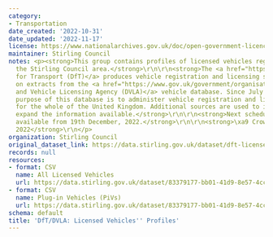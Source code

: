```yaml
---
category:
- Transportation
date_created: '2022-10-31'
date_updated: '2022-11-17'
license: https://www.nationalarchives.gov.uk/doc/open-government-licence/version/3/
maintainer: Stirling Council
notes: <p><strong>This group contains profiles of licensed vehicles registered within
  the Stirling Council area.</strong>\r\n\r\n<strong>The <a href="https://www.gov.uk/government/organisations/department-for-transport">Department
  for Transport (DfT)</a> produces vehicle registration and licensing statistics based
  on extracts from the <a href="https://www.gov.uk/government/organisations/driver-and-vehicle-licensing-agency">Driver
  and Vehicle Licensing Agency (DVLA)</a> vehicle database. Since July 2014, the main
  purpose of this database is to administer vehicle registration and licensing records
  for the whole of the United Kingdom. Additional sources are used to improve and
  expand the information available.</strong>\r\n\r\n<strong>Next scheduled update
  available from 19th December, 2022.</strong>\r\n\r\n<strong>\xa9 Crown Copyright,
  2022</strong>\r\n</p>
organization: Stirling Council
original_dataset_link: https://data.stirling.gov.uk/dataset/dft-licensed-vehicles-profiles
records: null
resources:
- format: CSV
  name: All Licensed Vehicles
  url: https://data.stirling.gov.uk/dataset/83379177-bb01-41d9-8e57-4cce880e37af/resource/e25b0f97-9cfe-4df3-9702-d0f6e1e3be15/download/20221107-stirling-council-dft-profile-of-licensed-vehicles-by-quarter-q2-2022.csv
- format: CSV
  name: Plug-in Vehicles (PiVs)
  url: https://data.stirling.gov.uk/dataset/83379177-bb01-41d9-8e57-4cce880e37af/resource/6a2cc819-dbf6-4e2b-9f47-b610dd426937/download/20221107-stirling-council-dft-profile-of-plug-in-vehicles-by-quarter-q2-2022.csv
schema: default
title: 'DfT/DVLA: Licensed Vehicles'' Profiles'
---
```

